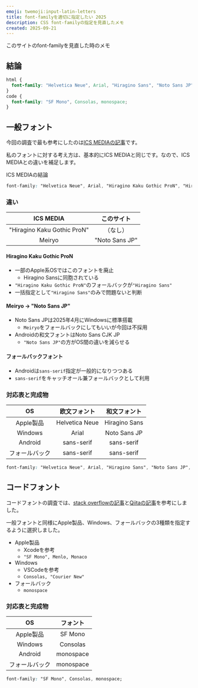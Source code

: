 ```yaml
---
emoji: twemoji:input-latin-letters
title: font-familyを適切に指定したい 2025
description: CSS font-familyの指定を見直したメモ
created: 2025-09-21
---
```


このサイトのfont-familyを見直した時のメモ

## 結論

```css
html {
  font-family: "Helvetica Neue", Arial, "Hiragino Sans", "Noto Sans JP", sans-serif;
}
code {
  font-family: "SF Mono", Consolas, monospace;
}
```

## 一般フォント

今回の調査で最も参考にしたのは[ICS MEDIAの記事](https://ics.media/entry/200317/)です。

私のフォントに対する考え方は、基本的にICS MEDIAと同じです。なので、ICS MEDIAとの違いを補足します。

ICS MEDIAの結論

```css
font-family: "Helvetica Neue", Arial, "Hiragino Kaku Gothic ProN", "Hiragino Sans", Meiryo, sans-serif;
```

### 違い

|ICS MEDIA|このサイト|
|:-:|:-:|
|"Hiragino Kaku Gothic ProN"|（なし）|
|Meiryo|"Noto Sans JP"|

#### Hiragino Kaku Gothic ProN

- 一部のApple系OSではこのフォントを廃止
  - Hiragino Sansに同胞されている
- `"Hiragino Kaku Gothic ProN"`のフォールバックが`"Hiragino Sans"`
- 一括指定として`"Hiragino Sans"`のみで問題ないと判断

#### Meiryo → "Noto Sans JP"

- Noto Sans JPは2025年4月にWindowsに標準搭載
  - `Meiryo`をフォールバックにしてもいいが今回は不採用
- Androidの和文フォントはNoto Sans CJK JP
  - `"Noto Sans JP"`の方がOS間の違いを減らせる

#### フォールバックフォント

- Androidは`sans-serif`指定が一般的になりつつある
- `sans-serif`をキャッチオール兼フォールバックとして利用

### 対応表と完成物

|OS|欧文フォント|和文フォント|
|:-:|:-:|:-:|
|Apple製品|Helvetica Neue|Hiragino Sans|
|Windows|Arial|Noto Sans JP|
|Android|sans-serif|sans-serif|
|フォールバック|sans-serif|sans-serif|

```css
font-family: "Helvetica Neue", Arial, "Hiragino Sans", "Noto Sans JP", sans-serif;
```

## コードフォント

コードフォントの調査では、[stack overflowの記事](https://stackoverflow.com/questions/59578361/using-apple-system-for-monospace-and-serif)と[Qiitaの記事](https://qiita.com/Paalon/items/5ec1dfe92832a3da44ec)を参考にしました。

一般フォントと同様にApple製品、Windows、フォールバックの3種類を指定するように選択しました。

- Apple製品
  - Xcodeを参考
  - `"SF Mono", Menlo, Monaco`
- Windows
  - VSCodeを参考
  - `Consolas, "Courier New"`
- フォールバック
  - `monospace`

### 対応表と完成物

|OS|フォント|
|:-:|:-:|
|Apple製品|SF Mono|
|Windows|Consolas|
|Android|monospace|
|フォールバック|monospace|

```css
font-family: "SF Mono", Consolas, monospace;
```
